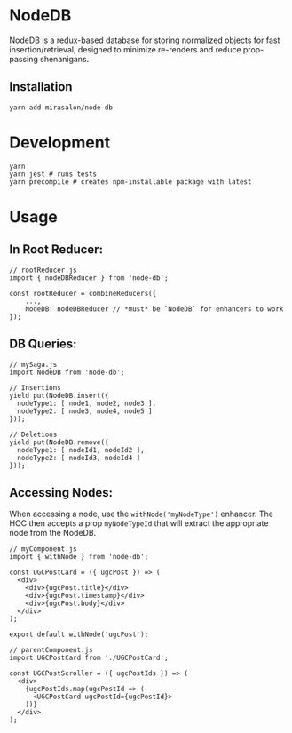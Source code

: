 # NodeDB

NodeDB is a redux-based database for storing normalized objects for fast insertion/retrieval, designed to minimize re-renders and reduce prop-passing shenanigans.

## Installation

```
yarn add mirasalon/node-db
```

# Development

```
yarn
yarn jest # runs tests
yarn precompile # creates npm-installable package with latest
```

# Usage

## In Root Reducer:

```
// rootReducer.js
import { nodeDBReducer } from 'node-db';

const rootReducer = combineReducers({
    ...,
    NodeDB: nodeDBReducer // *must* be `NodeDB` for enhancers to work
});
```

## DB Queries:

```
// mySaga.js
import NodeDB from 'node-db';

// Insertions
yield put(NodeDB.insert({
  nodeType1: [ node1, node2, node3 ],
  nodeType2: [ node3, node4, node5 ]
}));

// Deletions
yield put(NodeDB.remove({
  nodeType1: [ nodeId1, nodeId2 ],
  nodeType2: [ nodeId3, nodeId4 ]
}));
```

## Accessing Nodes:

When accessing a node, use the `withNode('myNodeType')` enhancer. The HOC then accepts a prop `myNodeTypeId` that will extract the appropriate node from the NodeDB.

```
// myComponent.js
import { withNode } from 'node-db';

const UGCPostCard = ({ ugcPost }) => (
  <div>
    <div>{ugcPost.title}</div>
    <div>{ugcPost.timestamp}</div>
    <div>{ugcPost.body}</div>
  </div>
);

export default withNode('ugcPost');
```

```
// parentComponent.js
import UGCPostCard from './UGCPostCard';

const UGCPostScroller = ({ ugcPostIds }) => (
  <div>
    {ugcPostIds.map(ugcPostId => (
      <UGCPostCard ugcPostId={ugcPostId}>
    ))}
  </div>
);
```
